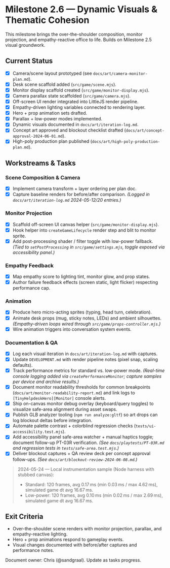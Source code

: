 # Milestone 2.6 — Dynamic Visuals & Thematic Cohesion

This milestone brings the over-the-shoulder composition, monitor projection, and empathy-reactive office to life. Builds on Milestone 2.5 visual groundwork.

## Current Status
- [x] Camera/scene layout prototyped (see `docs/art/camera-monitor-plan.md`).
- [x] Desk scene scaffold added (`src/game/scene.mjs`).
- [x] Monitor display scaffold created (`src/game/monitor-display.mjs`).
- [x] Camera parallax state scaffolded (`src/game/camera.mjs`).
- [x] Off-screen UI render integrated into LittleJS render pipeline.
- [x] Empathy-driven lighting variables connected to rendering layer.
- [x] Hero + prop animation sets drafted.
- [x] Parallax + low-power modes implemented.
- [x] Dynamic visuals documented in `docs/art/iteration-log.md`.
- [x] Concept art approved and blockout checklist drafted (`docs/art/concept-approval-2024-06-01.md`).
- [x] High-poly production plan published (`docs/art/high-poly-production-plan.md`).

## Workstreams & Tasks

### Scene Composition & Camera
- [x] Implement camera transform + layer ordering per plan doc.
- [x] Capture baseline renders for before/after comparison. *(Logged in `docs/art/iteration-log.md` 2024-05-12/20 entries.)*

### Monitor Projection
- [x] Scaffold off-screen UI canvas helper (`src/game/monitor-display.mjs`).
- [x] Hook helper into `createGameLifecycle` render step and blit to monitor sprite.
- [x] Add post-processing shader / filter toggle with low-power fallback. *(Tied to `setPostProcessing` in `src/game/settings.mjs`, toggle exposed via accessibility panel.)*

### Empathy Feedback
- [x] Map empathy score to lighting tint, monitor glow, and prop states.
- [x] Author failure feedback effects (screen static, light flicker) respecting performance cap.

### Animation
- [x] Produce hero micro-acting sprites (typing, head turn, celebration).
- [x] Animate desk props (mug, sticky notes, LEDs) and ambient silhouettes. *(Empathy-driven loops wired through `src/game/props-controller.mjs`.)*
- [x] Wire animation triggers into conversation system events.

### Documentation & QA
- [x] Log each visual iteration in `docs/art/iteration-log.md` with captures.
- [x] Update `DEVELOPMENT.md` with render pipeline notes (pixel snap, scaling defaults).
- [x] Track performance metrics for standard vs. low-power mode. *(Real-time console logging added via `createPerformanceMonitor`; capture samples per device and archive results.)*
- [x] Document monitor readability thresholds for common breakpoints (`docs/art/monitor-readability-report.md`) and link logs to `[TinyHelpdeskHero][Monitor]` console alerts.
- [x] Ship on-canvas monitor debug overlay (keyboard/query toggles) to visualize safe-area alignment during asset swaps.
- [x] Publish GLB analyzer tooling (`npm run analyze:gltf`) so art drops can log blockout deltas before integration.
- [x] Automate palette contrast + colorblind regression checks (`tests/ui-accessibility.test.mjs`).
- [x] Add accessibility panel safe-area watcher + manual haptics toggle; document follow-up PT-03R verification. *(See `docs/playtests/PT-03R.md` and regression tests in `tests/safe-area.test.mjs`.)*
- [x] Deliver blockout captures + QA review deck per concept approval follow-ups. *(See `docs/art/blockout-review-2024-06-08.md`.)*

> 2024-05-24 — Local instrumentation sample (Node harness with stubbed canvas):
> - Standard: 120 frames, avg 0.17 ms (min 0.03 ms / max 4.62 ms), simulated game dt avg 16.67 ms.
> - Low-power: 120 frames, avg 0.10 ms (min 0.02 ms / max 2.69 ms), simulated game dt avg 16.67 ms.

## Exit Criteria
- Over-the-shoulder scene renders with monitor projection, parallax, and empathy-reactive lighting.
- Hero + prop animations respond to gameplay events.
- Visual changes documented with before/after captures and performance notes.

Document owner: Chris (@sandgraal). Update as tasks progress.
